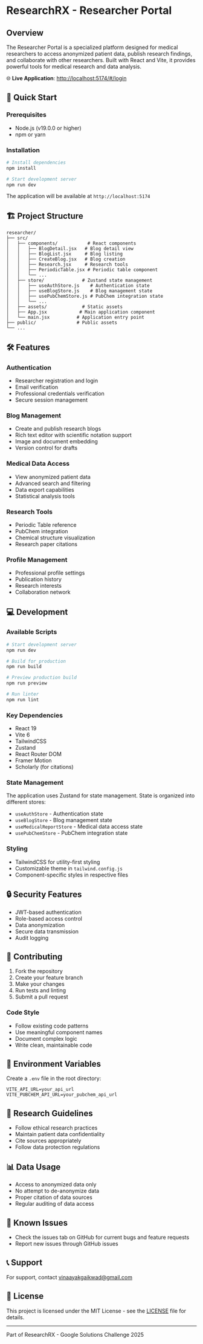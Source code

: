 # ResearchRX - Researcher Portal

## Overview
The Researcher Portal is a specialized platform designed for medical researchers to access anonymized patient data, publish research findings, and collaborate with other researchers. Built with React and Vite, it provides powerful tools for medical research and data analysis.

🌐 **Live Application**: [http://localhost:5174/#/login](http://localhost:5174/#/login)

## 🚀 Quick Start

### Prerequisites
- Node.js (v19.0.0 or higher)
- npm or yarn

### Installation
```bash
# Install dependencies
npm install

# Start development server
npm run dev
```

The application will be available at `http://localhost:5174`

## 🏗️ Project Structure

```
researcher/
├── src/
│   ├── components/           # React components
│   │   ├── BlogDetail.jsx   # Blog detail view
│   │   ├── BlogList.jsx     # Blog listing
│   │   ├── CreateBlog.jsx   # Blog creation
│   │   ├── Research.jsx     # Research tools
│   │   ├── PeriodicTable.jsx # Periodic table component
│   │   └── ...
│   ├── store/              # Zustand state management
│   │   ├── useAuthStore.js    # Authentication state
│   │   ├── useBlogStore.js    # Blog management state
│   │   ├── usePubChemStore.js # PubChem integration state
│   │   └── ...
│   ├── assets/             # Static assets
│   ├── App.jsx            # Main application component
│   └── main.jsx          # Application entry point
├── public/               # Public assets
└── ...
```

## 🛠️ Features

### Authentication
- Researcher registration and login
- Email verification
- Professional credentials verification
- Secure session management

### Blog Management
- Create and publish research blogs
- Rich text editor with scientific notation support
- Image and document embedding
- Version control for drafts

### Medical Data Access
- View anonymized patient data
- Advanced search and filtering
- Data export capabilities
- Statistical analysis tools

### Research Tools
- Periodic Table reference
- PubChem integration
- Chemical structure visualization
- Research paper citations

### Profile Management
- Professional profile settings
- Publication history
- Research interests
- Collaboration network

## 💻 Development

### Available Scripts
```bash
# Start development server
npm run dev

# Build for production
npm run build

# Preview production build
npm run preview

# Run linter
npm run lint
```

### Key Dependencies
- React 19
- Vite 6
- TailwindCSS
- Zustand
- React Router DOM
- Framer Motion
- Scholarly (for citations)

### State Management
The application uses Zustand for state management. State is organized into different stores:
- `useAuthStore` - Authentication state
- `useBlogStore` - Blog management state
- `useMedicalReportStore` - Medical data access state
- `usePubChemStore` - PubChem integration state

### Styling
- TailwindCSS for utility-first styling
- Customizable theme in `tailwind.config.js`
- Component-specific styles in respective files

## 🔒 Security Features
- JWT-based authentication
- Role-based access control
- Data anonymization
- Secure data transmission
- Audit logging

## 🤝 Contributing

1. Fork the repository
2. Create your feature branch
3. Make your changes
4. Run tests and linting
5. Submit a pull request

### Code Style
- Follow existing code patterns
- Use meaningful component names
- Document complex logic
- Write clean, maintainable code

## 📝 Environment Variables
Create a `.env` file in the root directory:
```env
VITE_API_URL=your_api_url
VITE_PUBCHEM_API_URL=your_pubchem_api_url
```

## 🔬 Research Guidelines
- Follow ethical research practices
- Maintain patient data confidentiality
- Cite sources appropriately
- Follow data protection regulations

## 📊 Data Usage
- Access to anonymized data only
- No attempt to de-anonymize data
- Proper citation of data sources
- Regular auditing of data access

## 🐛 Known Issues
- Check the issues tab on GitHub for current bugs and feature requests
- Report new issues through GitHub issues

## 📞 Support
For support, contact vinaayakgaikwad@gmail.com

## 📄 License
This project is licensed under the MIT License - see the [LICENSE](../LICENSE) file for details.

---
Part of ResearchRX - Google Solutions Challenge 2025
